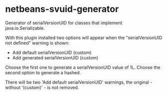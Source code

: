 # netbeans-svuid-generator

Generator of serialVersionUID for classes that implement java.io.Serializable.

With this plugin installed two options will appear when the "serialVersionUID 
not defined" warning is shown:

* Add default serialVersionUID (custom)
* Add generated serialVersionUID (custom)

Choose the first one to generate a serialVersionUID value of 1L. Choose the 
second option to generate a hashed.

There will be two 'Add default serialVersionUID' warnings, the original - 
without '(custom)' - is not removed.
